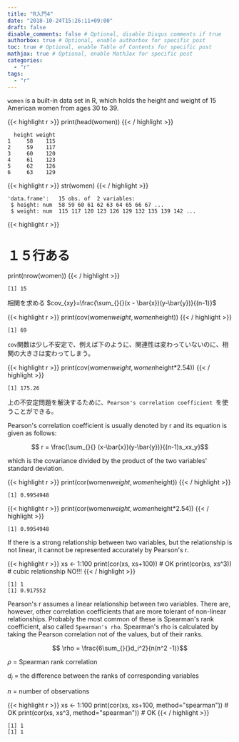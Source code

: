 ```yaml
---
title: "R入門4"
date: "2018-10-24T15:26:11+09:00"
draft: false
disable_comments: false # Optional, disable Disqus comments if true
authorbox: true # Optional, enable authorbox for specific post
toc: true # Optional, enable Table of Contents for specific post
mathjax: true # Optional, enable MathJax for specific post
categories:
  - "r"
tags:
  - "r"
---
```




`women` is a built-in data set in R, which holds the height and weight of 15 American women from ages 30 to 39.


{{< highlight r >}}
print(head(women))
{{< / highlight >}}

      height weight
    1     58    115
    2     59    117
    3     60    120
    4     61    123
    5     62    126
    6     63    129



{{< highlight r >}}
str(women)
{{< / highlight >}}

    'data.frame':	15 obs. of  2 variables:
     $ height: num  58 59 60 61 62 63 64 65 66 67 ...
     $ weight: num  115 117 120 123 126 129 132 135 139 142 ...



{{< highlight r >}}
# １５行ある
print(nrow(women))
{{< / highlight >}}

    [1] 15



相関を求める
$cov_{xy}=\frac{\sum_{}{}(x - \bar{x})(y-\bar{y})}{(n-1)}$


{{< highlight r >}}
print(cov(women$weight, women$height))
{{< / highlight >}}

    [1] 69


`cov`関数は少し不安定で、例えば下のように、関連性は変わっていないのに、相関の大きさは変わってしまう。


{{< highlight r >}}
print(cov(women$weight, women$height*2.54))
{{< / highlight >}}

    [1] 175.26


上の不安定問題を解決するために、`Pearson's correlation coefficient `を使うことができる。


Pearson's correlation coefficient is usually denoted by r and its equation is given as follows:

$$ r = \frac{\sum_{}{} (x-\bar{x})(y-\bar{y})}{(n-1)s_xx_y}$$

which is the covariance divided by the product of the two variables' standard deviation.



{{< highlight r >}}
print(cor(women$weight, women$height))
{{< / highlight >}}

    [1] 0.9954948



{{< highlight r >}}
print(cor(women$weight, women$height*2.54))
{{< / highlight >}}

    [1] 0.9954948


If there is a strong relationship between two variables, but the relationship
is not linear, it cannot be represented accurately by Pearson's r.




{{< highlight r >}}
xs <- 1:100
print(cor(xs, xs+100)) # OK 
print(cor(xs, xs^3)) # cubic relationship NO!!!
{{< / highlight >}}

    [1] 1
    [1] 0.917552


Pearson's r assumes a linear relationship between two variables. There are, however, other correlation coefficients that are more tolerant of non-linear relationships. Probably the most common of these is Spearman's rank coefficient, also called `Spearman's rho`. Spearman's rho is calculated by taking the Pearson correlation not of the values, but of their ranks.

$$ \rho = \frac{6\sum_{}{}d_i^2}{n(n^2 -1)}$$


$\rho$ = Spearman rank correlation

$d_i$ = the difference between the ranks of corresponding variables

$n$ = number of observations


{{< highlight r >}}
xs <- 1:100
print(cor(xs, xs+100, method="spearman")) # OK 
print(cor(xs, xs^3, method="spearman")) # OK
{{< / highlight >}}

    [1] 1
    [1] 1


